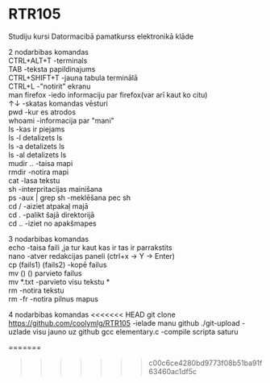 # RTR105
Studiju kursi Datormacibā pamatkurss elektronikā klāde


2 nodarbibas komandas   
CTRL+ALT+T -terminals   
TAB -teksta papildinajums   
CTRL+SHIFT+T -jauna tabula terminālā  
CTRL+L -"notirit" ekranu  
man firefox -iedo informaciju par firefox(var arī kaut ko citu)  
↑↓ -skatas komandas vēsturi  
pwd -kur es atrodos  
whoami -informacija par "mani"  
ls -kas ir piejams  
ls -l detalizets ls   
ls -a  detalizets ls  
ls -al  detalizets ls  
mudir .. -taisa mapi  
rmdir  -notira mapi  
cat -lasa tekstu  
sh -interpritacijas mainišana  
ps -aux | grep sh -meklēšana pec sh  
cd / -aiziet atpakaļ majā  
cd . -palikt šajā direktorijā   
cd .. -iziet no apakšmapes  

3 nodarbibas komandas  
echo -taisa faili ,ja tur kaut kas ir tas ir parrakstits  
nano -atver redakcijas paneli  (ctrl+x -> Y -> Enter)  
cp (fails1) (fails2) -kopē failus  
mv () () parvieto failus  
mv *.txt -parvieto visu tekstu *  
rm -notira tekstu  
rm -fr  -notira pilnus mapus  

4 nodarbibas komandas 
<<<<<<< HEAD
git clone https://github.com/coolymlg/RTR105 -ielade manu github 
./git-upload -uzlade visu jauno uz github
gcc elementary.c -compile scripta saturu


=======
>>>>>>> c00c6ce4280bd9773f08b51ba91f63460ac1df5c
